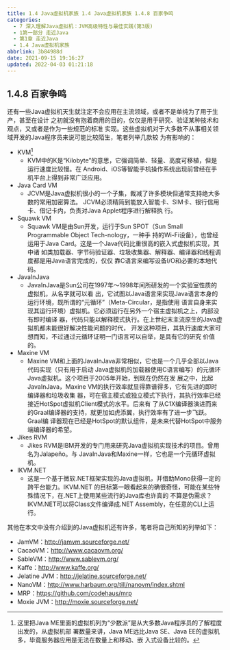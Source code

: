 ```yaml
---
title: 1.4 Java虚拟机家族 1.4 Java虚拟机家族 1.4.8 百家争鸣
categories: 
  - 7 深入理解Java虛拟机：JVM高级特性与最佳实践(第3版)
  - 1第一部分 走近Java
  - 第1章 走近Java
  - 1.4 Java虚拟机家族
abbrlink: 3b84988d
date: 2021-09-15 19:16:27
updated: 2022-04-03 01:21:18
---
```

## 1.4.8 百家争鸣
还有一些Java虚拟机天生就注定不会应用在主流领域，或者不是单纯为了用于生产，甚至在设计 之初就没有抱着商用的目的，仅仅是用于研究、验证某种技术和观点，又或者是作为一些规范的标准 实现。这些虚拟机对于大多数不从事相关领域开发的Java程序员来说可能比较陌生，笔者列举几款较 为有影响的：
- KVM[^1]
  - KVM中的K是“Kilobyte”的意思，它强调简单、轻量、高度可移植，但是运行速度比较慢。在 Android、iOS等智能手机操作系统出现前曾经在手机平台上得到非常广泛应用。
- Java Card VM
  - JCVM是Java虚拟机很小的一个子集，裁减了许多模块但通常支持绝大多数的常用加密算法。 JCVM必须精简到能放入智能卡、SIM卡、银行信用卡、借记卡内，负责对Java Applet程序进行解释执 行。
- Squawk VM
  - Squawk VM是由Sun开发，运行于Sun SPOT（Sun Small Programmable Object Tech-nology，一种手 持的Wi-Fi设备），也曾经运用于Java Card。这是一个Java代码比重很高的嵌入式虚拟机实现，其中诸 如类加载器、字节码验证器、垃圾收集器、解释器、编译器和线程调度都是用Java语言完成的，仅仅 靠C语言来编写设备I/O和必要的本地代码。
- JavaInJava
  - JavaInJava是Sun公司在1997年～1998年间所研发的一个实验室性质的虚拟机，从名字就可以看 出，它试图以Java语言来实现Java语言本身的运行环境，既所谓的“元循环”（Meta-Circular，是指使用 语言自身来实现其运行环境）虚拟机。它必须运行在另外一个宿主虚拟机之上，内部没有即时编译 器，代码只能以解释模式执行。在上世纪末主流原生的Java虚拟机都未能很好解决性能问题的时代， 开发这种项目，其执行速度大家可想而知，不过通过元循环证明一门语言可以自举，是具有它的研究 价值的。
- Maxine VM
  - Maxine VM和上面的JavaInJava非常相似，它也是一个几乎全部以Java代码实现（只有用于启动 Java虚拟机的加载器使用C语言编写）的元循环Java虚拟机。这个项目于2005年开始，到现在仍然在发 展之中，比起JavaInJava，Maxine VM的执行效率就显得靠谱得多，它有先进的即时编译器和垃圾收集 器，可在宿主模式或独立模式下执行，其执行效率已经接近HotSpot虚拟机Client模式的水平。后来有 了从C1X编译器演进而来的Graal编译器的支持，就更加如虎添翼，执行效率有了进一步飞跃。Graal编 译器现在已经是HotSpot的默认组件，是未来代替HotSpot中服务端编译器的希望。
- Jikes RVM
  - Jikes RVM是IBM开发的专门用来研究Java虚拟机实现技术的项目。曾用名为Jalapeño。与 JavaInJava和Maxine一样，它也是一个元循环虚拟机。
- IKVM.NET
  - 这是一个基于微软.NET框架实现的Java虚拟机，并借助Mono获得一定的跨平台能力。IKVM.NET 的目标第一眼看起来的确很奇怪，可能在某些特殊情况下，在.NET上使用某些流行的Java库也许真的 不算是伪需求？IKVM.NET可以将Class文件编译成.NET Assembly，在任意的CLI上运行。

其他在本文中没有介绍到的Java虚拟机还有许多，笔者将自己所知的列举如下：
- JamVM：http://jamvm.sourceforge.net/
- CacaoVM：http://www.cacaovm.org/
- SableVM：http://www.sablevm.org/
- Kaffe：http://www.kaffe.org/
- Jelatine JVM：http://jelatine.sourceforge.net/
- NanoVM：http://www.harbaum.org/till/nanovm/index.shtml
- MRP：https://github.com/codehaus/mrp
- Moxie JVM：http://moxie.sourceforge.net/

[^1]: 这里把Java ME里面的虚拟机列为“少数派”是从大多数Java程序员的了解程度出发的，从虚拟机部 署数量来讲，Java ME远比Java SE、Java EE的虚拟机多，毕竟服务器应用是无法在数量上和移动、嵌 入式设备比较的。

